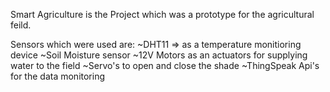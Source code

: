 Smart Agriculture is the Project which was a prototype for the agricultural feild.

Sensors which were used are:
~DHT11 => as a temperature monitioring device
~Soil Moisture sensor
~12V Motors as an actuators for supplying water to the field
~Servo's to open and close the shade
~ThingSpeak Api's for the data monitoring

